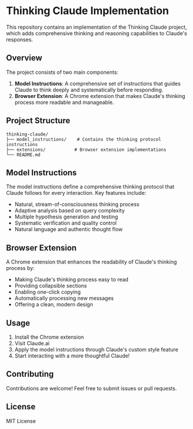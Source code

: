 # Thinking Claude Implementation

This repository contains an implementation of the Thinking Claude project, which adds comprehensive thinking and reasoning capabilities to Claude's responses.

## Overview

The project consists of two main components:

1. **Model Instructions**: A comprehensive set of instructions that guides Claude to think deeply and systematically before responding.
2. **Browser Extension**: A Chrome extension that makes Claude's thinking process more readable and manageable.

## Project Structure

```
thinking-claude/
├── model_instructions/    # Contains the thinking protocol instructions
├── extensions/           # Browser extension implementations
└── README.md
```

## Model Instructions

The model instructions define a comprehensive thinking protocol that Claude follows for every interaction. Key features include:

- Natural, stream-of-consciousness thinking process
- Adaptive analysis based on query complexity
- Multiple hypothesis generation and testing
- Systematic verification and quality control
- Natural language and authentic thought flow

## Browser Extension

A Chrome extension that enhances the readability of Claude's thinking process by:

- Making Claude's thinking process easy to read
- Providing collapsible sections
- Enabling one-click copying
- Automatically processing new messages
- Offering a clean, modern design

## Usage

1. Install the Chrome extension
2. Visit Claude.ai
3. Apply the model instructions through Claude's custom style feature
4. Start interacting with a more thoughtful Claude!

## Contributing

Contributions are welcome! Feel free to submit issues or pull requests.

## License

MIT License